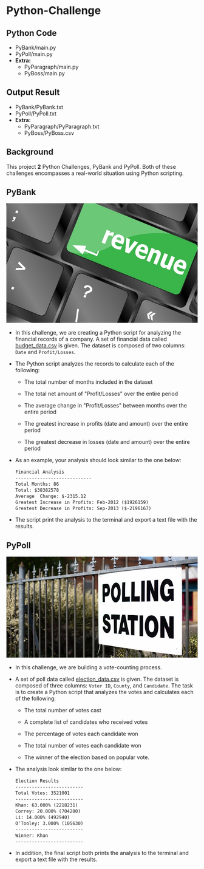 # Python-Challenge
## Python Code
  * PyBank/main.py
  * PyPoll/main.py
  * **Extra:** 
    * PyParagraph/main.py
    * PyBoss/main.py
## Output Result
  * PyBank/PyBank.txt
  * PyPoll/PyPoll.txt
  * **Extra:** 
    * PyParagraph/PyParagraph.txt
    * PyBoss/PyBoss.csv

## Background

This project **2** Python Challenges, PyBank and PyPoll. Both of these challenges encompasses a real-world situation using Python scripting.

## PyBank

![Revenue](Images/revenue-per-lead.jpg)

* In this challenge, we are creating a Python script for analyzing the financial records of a company. A set of financial data called [budget_data.csv](PyBank/Resources/budget_data.csv) is given. The dataset is composed of two columns: `Date` and `Profit/Losses`.

* The Python script analyzes the records to calculate each of the following:

  * The total number of months included in the dataset

  * The total net amount of "Profit/Losses" over the entire period

  * The average change in "Profit/Losses" between months over the entire period

  * The greatest increase in profits (date and amount) over the entire period

  * The greatest decrease in losses (date and amount) over the entire period

* As an example, your analysis should look similar to the one below:

  ```text
  Financial Analysis
  ----------------------------
  Total Months: 86
  Total: $38382578
  Average  Change: $-2315.12
  Greatest Increase in Profits: Feb-2012 ($1926159)
  Greatest Decrease in Profits: Sep-2013 ($-2196167)
  ```

* The script print the analysis to the terminal and export a text file with the results.

## PyPoll

![Vote-Counting](Images/Vote_counting.jpg)

* In this challenge, we are building a vote-counting process.

* A set of poll data called [election_data.csv](PyPoll/Resources/election_data.csv) is given. The dataset is composed of three columns: `Voter ID`, `County`, and `Candidate`. The task is to create a Python script that analyzes the votes and calculates each of the following:

  * The total number of votes cast

  * A complete list of candidates who received votes

  * The percentage of votes each candidate won

  * The total number of votes each candidate won

  * The winner of the election based on popular vote.

* The analysis look similar to the one below:

  ```text
  Election Results
  -------------------------
  Total Votes: 3521001
  -------------------------
  Khan: 63.000% (2218231)
  Correy: 20.000% (704200)
  Li: 14.000% (492940)
  O'Tooley: 3.000% (105630)
  -------------------------
  Winner: Khan
  -------------------------
  ```

* In addition, the final script both prints the analysis to the terminal and export a text file with the results.

